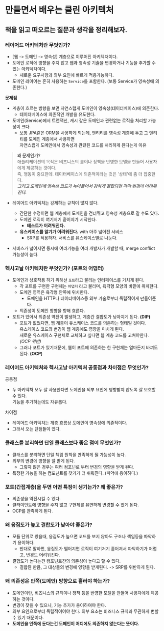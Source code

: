 # 만들면서 배우는 클린 아키텍처

## 책을 읽고 떠오르는 질문과 생각을 정리해보자.

### 레이어드 어키텍처란 무엇인가?
- [웹 -> 도메인 -> 영속성] 계층으로 이루어진 아키텍처이다.
- 도메인 로직에 영향을 주지 않고 웹과 영속성 기술을 변경하거나 기능을 추가할 수 있는 아키텍처이다.
  - 새로운 요구사항과 외부 요인에 빠르게 적응가능하다.
- 도메인 레이어는 흔히 사용하는 `Service`를 포함한다. (보통 Service가 영속성에 의존한다.)

**문제점**
- 계층이 흐르는 방향을 보면 자연스럽게 도메인이 영속성(데이터베이스)에 의존한다.
  - 데이터베이스에 의존적인 개발을 유도한다.
- 도메인(Service)에서 트랜잭션, 캐시 같은 도메인과 관련없는 로직을 처리할 가능성이 크다.
  - 보통 JPA같은 ORM을 사용하게 되는데, 엔티티를 영속성 계층에 두고 그 엔티티를 도메인 계층에서 사용하면  
    자연스럽게 도메인에서 영속성과 관련된 코드를 처리하게 된다는게 이유
> **왜 문제인가?**  
애플리케이션의 목적은 비즈니스의 룰이나 정책을 반영한 모델을 만들어 사용자에게 제공하는 것이다.  
즉, 행동이 중요한데. 데이터베이스에 의존적이라는 것은 '상태'에 좀 더 집중한다.  
**_그리고 도메인에 영속성 코드가 녹아들어서 강하게 결합되면 각각 변경이 어려워진다._**

- 레이어드 아키텍처는 강제하는 규칙이 많지 않다. 
  - 간단한 수정이면 웹 계층에서 도메인을 건너뛰고 영속성 계층으로 갈 수도 있다.
  - 도메인 로직이 여기저기 흩어지기 시작한다.
    - **테스트가 어려워진다.**
  - **유스케이스를 알기가 어려워진다.** with 아주 넓어진 서비스
    - SRP를 적용하자. 서비스를 유스케이스별로 나눈다.

  
- 서비스가 넓어지면 동시에 여러기능을 여러 개발자가 개발할 때, merge conflict 가능성이 높다.

### 헥사고날 아키텍처란 무엇인가? (포트와 어댑터)
- 도메인과 상호작용 하기 위해선 `포트`라고 불리는 인터페이스를 거치게 된다.
  - 각 포트를 구현한 구현체는 `어댑터` 라고 불리며, 육각형 모양의 바깥에 위치한다.
  - 도메인 영역은 육각형 안쪽에 위치한다. 
    - 도메인을 HTTP나 데이터베이스등 외부 기술로부터 독립적이게 만들어준다.
  - 의존성이 도메인 방향을 향해 흐른다.
- 포트가 있어서 의존성 역전이 발생하고, 계층간 결합도가 낮아지게 된다. **(DIP)**
  - 포트가 없었다면, 웹 계층이 유스케이스 코드를 의존하는 형태일 것이다.  
    유스케이스 코드의 변경이 웹 계층에도 영향을 미치게 된다.   
    새로운 유스케이스 구현체로 교체하고 싶다면 웹 계층 코드를 고쳐야한다. _(OCP 위반)_
  - 그러나 포트가 있기때문에, 웹이 포트에 의존하는 한 구현체는 얼마든지 바껴도 된다. **(OCP)**

### 레이어드 아키텍처와 헥사고날 아키텍처 공통점과 차이점은 무엇인가?
공통점
- 두 아키텍처 모두 잘 사용한다면 도메인을 외부 요인에 영향받지 않도록 잘 보호할 수 있다.  
  기능을 추가하는데도 자유롭다.

차이점
- 레이어드 아키텍처는 계층 흐름상 도메인이 영속성에 의존적이다. 
- 그래서 오는 단점들이 있다.

### 클래스를 분리하면 단일 클래스보다 좋은 점이 무엇인가?
- 클래스를 분리하면 단일 책임 원칙을 만족하게 될 가능성이 높다.
- 외부의 변경에 영향을 덜 받게 된다.
  - 그렇지 않은 경우는 여러 컴포넌로 부터 변경의 영향을 받게 된다.
- 특정한 기능을 하는 컴포넌트를 찾기가 더 쉬워진다. (파악에 용이하다.)

### 포트(간접계층)을 두면 어떤 특징이 생기는가? 왜 좋은가?
- 의존성을 역전시킬 수 있다. 
- 클라이언트에 영향을 주지 않고 구현체를 유연하게 변경할 수 있게 된다.
- OCP를 만족하게 된다.

### 왜 응집도가 높고 결합도가 낮아야 좋은가?
- 모듈 단위로 봤을때, 응집도가 높으면 코드를 보지 않아도 구조나 책임등을 파악하기 용이하다.
  - 반대로 말하면, 응집도가 떨어지면 로직이 여기저기 흩어져서 파악하기가 어렵고, 변경도 어려워진다.
- 결합도가 높다는건 컴포넌트간의 의존성이 높다고 할 수 있다.
  - 결합된 만큼, 그 대상들의 변경에 영향을 받게된다. -> SRP를 위반하게 된다.

### 왜 의존성은 안쪽(도메인) 방향으로 흘러야 하는가?
- 도메인이란, 비즈니스의 규칙이나 정책 등을 반영한 모델을 만들어 사용자에게 제공하는 것이다.
- 변경이 잦을 수 있으니, 기능 추가가 용이하여야 한다.
- 외부 요인으로부터 독립적이어야 한다. 외부 요소는 비즈니스 규칙과 무관하게 변할 수 있기 때문이다.
- **도메인을 안쪽에 둔다는건 도메인이 어디에도 의존하지 않는다는 뜻이다.**